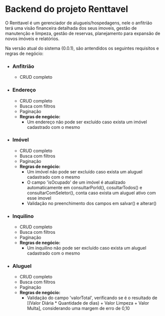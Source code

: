 # Backend do projeto Renttavel
O Renttavel é um gerenciador de alugueis/hospedagens, nele o anfitrião terá uma visão financeira detalhada dos seus imoveis, gestão de manutenção e limpeza, gestão de reservas, planejamento para expansão de novos imóveis e relatórios.

Na versão atual do sistema (0.0.1), são antendidos os seguintes requisitos e regras de negócio:

- ### Anfitrião
  - CRUD completo
- ### Endereço
  - CRUD completo
  - Busca com filtros
  - Paginação
  - <b>Regras de negócio:</b>
    - Um endereço não pode ser excluído caso exista um imóvel cadastrado com o mesmo
- ### Imóvel
  - CRUD completo
  - Busca com filtros
  - Paginação
  - <b>Regras de negócio:</b>
    - Um imóvel não pode ser excluído caso exista um aluguel cadastrado com o mesmo
    - O campo 'isOcupado' de um imóvel é atualizado automaticamente em consultarPorId(), cosultarTodos() e consultarComSeletor(), conta caso exista um aluguel ativo com esse imovel
    - Validação no preenchimento dos campos em salvar() e alterar()
- ### Inquilino
  - CRUD completo
  - Busca com filtros
  - Paginação
  - <b>Regras de negócio:</b>
    - Um inquilino não pode ser excluído caso exista um aluguel cadastrado com o mesmo
- ### Aluguel
  - CRUD completo
  - Busca com filtros
  - Paginação
  - <b>Regras de negócio:</b>
    - Validação do campo 'valorTotal', verificando se é o resultado de [(Valor Diária * Quantidade de dias) + Valor Limpeza + Valor Multa], considerando uma margem de erro de 0,10
  

  


